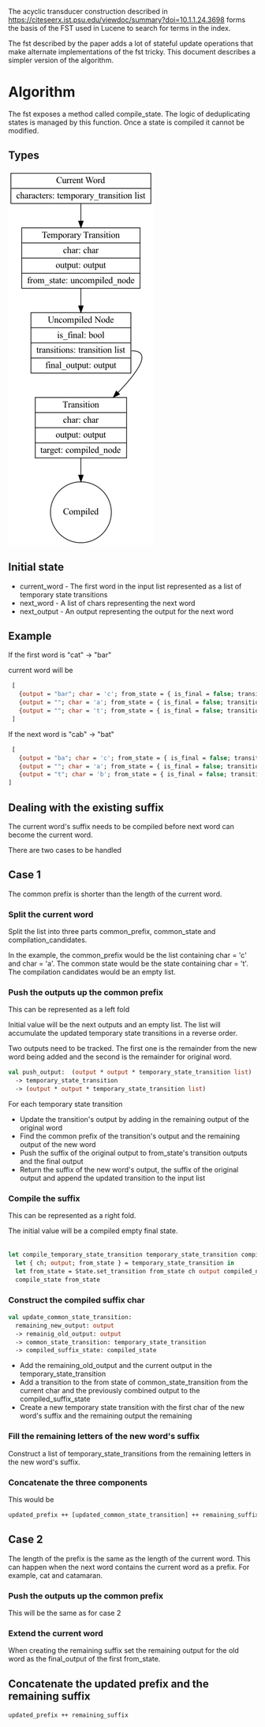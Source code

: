 The acyclic transducer construction described in https://citeseerx.ist.psu.edu/viewdoc/summary?doi=10.1.1.24.3698 forms
the basis of the FST used in Lucene to search for terms in the index.

The fst described by the paper adds a lot of stateful update operations that make alternate implementations of the fst 
tricky. This document describes a simpler version of the algorithm.

# Algorithm

The fst exposes a method called compile_state. The logic of deduplicating states is managed by this function. Once
a state is compiled it cannot be modified.

## Types

![Types](images/acyclic-transducer-types.png "Types used to build the acyclic transducer")

## Initial state
 * current_word - The first word in the input list represented as a list of temporary state transitions
 * next_word - A list of chars representing the next word
 * next_output - An output representing the output for the next word
 
## Example

If the first word is "cat" -> "bar"

current word will be

```ocaml
 [
   {output = "bar"; char = 'c'; from_state = { is_final = false; transitions = []; final_output = ""} }
   {output = ""; char = 'a'; from_state = { is_final = false; transitions = []; final_output = ""} }
   {output = ""; char = 't'; from_state = { is_final = false; transitions = []; final_output = ""} }
 ]
```

If the next word is "cab" -> "bat"

```ocaml
 [
   {output = "ba"; char = 'c'; from_state = { is_final = false; transitions = []; final_output = ""} }
   {output = ""; char = 'a'; from_state = { is_final = false; transitions = []; final_output = ""} }
   {output = "t"; char = 'b'; from_state = { is_final = false; transitions = [{char = 't'; output = "r", target = compiled_node}]; final_output = ""} }
]
```
## Dealing with the existing suffix

The current word's suffix needs to be compiled before next word can become the current word.

There are two cases to be handled

## Case 1

The common prefix is shorter than the length of the current word.

### Split the current word 

Split the list into three parts common_prefix, common_state and compilation_candidates.

In the example, the common_prefix would be the list containing char = 'c' and char = 'a'. The common state would be
the state containing char = 't'. The compilation candidates would be an empty list.

### Push the outputs up the common prefix

This can be represented as a left fold

Initial value will be the next outputs and an empty list. The list will accumulate the updated temporary state
transitions in a reverse order.

Two outputs need to be tracked. The first one is the remainder from the new word being added and the second is 
the remainder for original word.

```ocaml
val push_output:  (output * output * temporary_state_transition list)
  -> temporary_state_transition
  -> (output * output * temporary_state_transition list)
```

For each temporary state transition
 * Update the transition's output by adding in the remaining output of the original word
 * Find the common prefix of the transition's output and the remaining output of the new word
 * Push the suffix of the original output to from_state's transition outputs and the final output
 * Return the suffix of the new word's output, the suffix of the original output and append the updated transition to the input list

### Compile the suffix

This can be represented as a right fold.

The initial value will be a compiled empty final state.

```ocaml

let compile_temporary_state_transition temporary_state_transition compiled_next_state =
  let { ch; output; from_state } = temporary_state_transition in
  let from_state = State.set_transition from_state ch output compiled_next_state in
  compile_state from_state
```

### Construct the compiled suffix char

```ocaml
val update_common_state_transition:  
  remaining_new_output: output
  -> remainig_old_output: output
  -> common_state_transition: temporary_state_transition
  -> compiled_suffix_state: compiled_state

```

* Add the remaining_old_output and the current output in the temporary_state_transition
* Add a transition to the from state of common_state_transition from the current char and the previously combined output to the compiled_suffix_state
* Create a new temporary state transition with the first char of the new word's suffix and the remaining output the remaining

### Fill the remaining letters of the new word's suffix

Construct a list of temporary_state_transitions from the remaining letters in the new word's suffix.

### Concatenate the three components

This would be
```ocaml
updated_prefix ++ [updated_common_state_transition] ++ remaining_suffix
```
## Case 2

The length of the prefix is the same as the length of the current word. This can happen when the next word
contains the current word as a prefix. For example, cat and catamaran.

### Push the outputs up the common prefix

This will be the same as for case 2

### Extend the current word

When creating the remaining suffix set the remaining output for the old word as the final_output of the first from_state.

## Concatenate the updated prefix and the remaining suffix

```ocaml
updated_prefix ++ remaining_suffix
```

